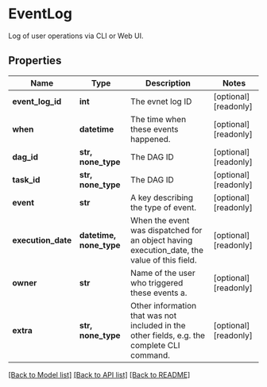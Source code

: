 <!--
 Licensed to the Apache Software Foundation (ASF) under one
 or more contributor license agreements.  See the NOTICE file
 distributed with this work for additional information
 regarding copyright ownership.  The ASF licenses this file
 to you under the Apache License, Version 2.0 (the
 "License"); you may not use this file except in compliance
 with the License.  You may obtain a copy of the License at

   http://www.apache.org/licenses/LICENSE-2.0

 Unless required by applicable law or agreed to in writing,
 software distributed under the License is distributed on an
 "AS IS" BASIS, WITHOUT WARRANTIES OR CONDITIONS OF ANY
 KIND, either express or implied.  See the License for the
 specific language governing permissions and limitations
 under the License.
 -->

# EventLog

Log of user operations via CLI or Web UI.
## Properties
Name | Type | Description | Notes
------------ | ------------- | ------------- | -------------
**event_log_id** | **int** | The evnet log ID | [optional] [readonly] 
**when** | **datetime** | The time when these events happened. | [optional] [readonly] 
**dag_id** | **str, none_type** | The DAG ID | [optional] [readonly] 
**task_id** | **str, none_type** | The DAG ID | [optional] [readonly] 
**event** | **str** | A key describing the type of event. | [optional] [readonly] 
**execution_date** | **datetime, none_type** | When the event was dispatched for an object having execution_date, the value of this field.  | [optional] [readonly] 
**owner** | **str** | Name of the user who triggered these events a. | [optional] [readonly] 
**extra** | **str, none_type** | Other information that was not included in the other fields, e.g. the complete CLI command.  | [optional] [readonly] 

[[Back to Model list]](../README.md#documentation-for-models) [[Back to API list]](../README.md#documentation-for-api-endpoints) [[Back to README]](../README.md)


